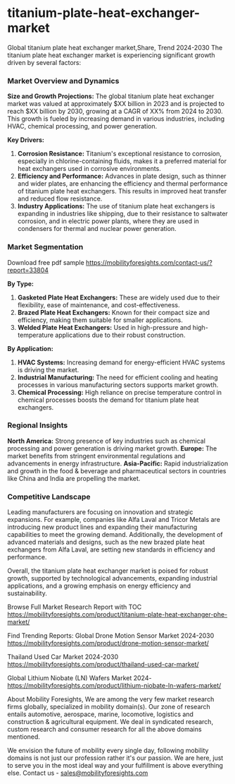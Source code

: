 # titanium-plate-heat-exchanger-market
Global titanium plate heat exchanger market,Share, Trend  2024-2030
The titanium plate heat exchanger market is experiencing significant growth driven by several factors:

### Market Overview and Dynamics

**Size and Growth Projections:**
The global titanium plate heat exchanger market was valued at approximately $XX billion in 2023 and is projected to reach $XX billion by 2030, growing at a CAGR of XX% from 2024 to 2030. This growth is fueled by increasing demand in various industries, including HVAC, chemical processing, and power generation.

**Key Drivers:**
1. **Corrosion Resistance:** Titanium's exceptional resistance to corrosion, especially in chlorine-containing fluids, makes it a preferred material for heat exchangers used in corrosive environments.
2. **Efficiency and Performance:** Advances in plate design, such as thinner and wider plates, are enhancing the efficiency and thermal performance of titanium plate heat exchangers. This results in improved heat transfer and reduced flow resistance.
3. **Industry Applications:** The use of titanium plate heat exchangers is expanding in industries like shipping, due to their resistance to saltwater corrosion, and in electric power plants, where they are used in condensers for thermal and nuclear power generation.

### Market Segmentation



Download free pdf sample 
https://mobilityforesights.com/contact-us/?report=33804 




**By Type:**
1. **Gasketed Plate Heat Exchangers:** These are widely used due to their flexibility, ease of maintenance, and cost-effectiveness.
2. **Brazed Plate Heat Exchangers:** Known for their compact size and efficiency, making them suitable for smaller applications.
3. **Welded Plate Heat Exchangers:** Used in high-pressure and high-temperature applications due to their robust construction.

**By Application:**
1. **HVAC Systems:** Increasing demand for energy-efficient HVAC systems is driving the market.
2. **Industrial Manufacturing:** The need for efficient cooling and heating processes in various manufacturing sectors supports market growth.
3. **Chemical Processing:** High reliance on precise temperature control in chemical processes boosts the demand for titanium plate heat exchangers.

### Regional Insights

**North America:** Strong presence of key industries such as chemical processing and power generation is driving market growth.
**Europe:** The market benefits from stringent environmental regulations and advancements in energy infrastructure.
**Asia-Pacific:** Rapid industrialization and growth in the food & beverage and pharmaceutical sectors in countries like China and India are propelling the market.

### Competitive Landscape

Leading manufacturers are focusing on innovation and strategic expansions. For example, companies like Alfa Laval and Tricor Metals are introducing new product lines and expanding their manufacturing capabilities to meet the growing demand. Additionally, the development of advanced materials and designs, such as the new brazed plate heat exchangers from Alfa Laval, are setting new standards in efficiency and performance.

Overall, the titanium plate heat exchanger market is poised for robust growth, supported by technological advancements, expanding industrial applications, and a growing emphasis on energy efficiency and sustainability.


Browse Full Market Research Report with TOC 
https://mobilityforesights.com/product/titanium-plate-heat-exchanger-phe-market/ 


Find Trending Reports:
Global Drone Motion Sensor Market 2024-2030
https://mobilityforesights.com/product/drone-motion-sensor-market/ 
 
Thailand Used Car Market 2024-2030
https://mobilityforesights.com/product/thailand-used-car-market/ 

Global Lithium Niobate (LN) Wafers Market 2024-
https://mobilityforesights.com/product/lithium-niobate-ln-wafers-market/ 


About Mobility Foresights,
We are among the very few market research firms globally, specialized in mobility domain(s). Our zone of research entails automotive, aerospace, marine, locomotive, logistics and construction & agricultural equipment. We deal in syndicated research, custom research and consumer research for all the above domains mentioned.

We envision the future of mobility every single day, following mobility domains is not just our profession rather it's our passion. We are here, just to serve you in the most ideal way and your fulfillment is above everything else. Contact us -  sales@mobilityforesights.com 
 
